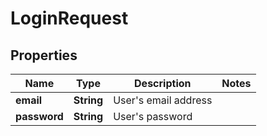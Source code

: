 

# LoginRequest


## Properties

| Name | Type | Description | Notes |
|------------ | ------------- | ------------- | -------------|
|**email** | **String** | User&#39;s email address |  |
|**password** | **String** | User&#39;s password |  |



